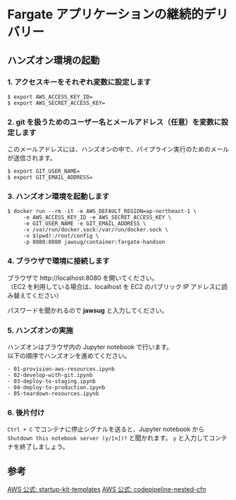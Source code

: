 # Fargate アプリケーションの継続的デリバリー

## ハンズオン環境の起動

### 1. アクセスキーをそれぞれ変数に設定します

```
$ export AWS_ACCESS_KEY_ID=
$ export AWS_SECRET_ACCESS_KEY=
```

### 2. git を扱うためのユーザー名とメールアドレス（任意）を変数に設定します

このメールアドレスには、ハンズオンの中で、パイプライン実行のためのメールが送信されます。

```
$ export GIT_USER_NAME=
$ export GIT_EMAIL_ADDRESS=
```

### 3. ハンズオン環境を起動します

```
$ docker run --rm -it -e AWS_DEFAULT_REGION=ap-northeast-1 \
     -e AWS_ACCESS_KEY_ID -e AWS_SECRET_ACCESS_KEY \
     -e GIT_USER_NAME -e GIT_EMAIL_ADDRESS \
     -v /var/run/docker.sock:/var/run/docker.sock \
     -v $(pwd):/root/config \
     -p 8080:8080 jawsug/container:fargate-handson
```

### 4. ブラウザで環境に接続します

ブラウザで http://localhost:8080 を開いてください。  
（EC2 を利用している場合は、localhost を EC2 のパブリック IP アドレスに読み替えてください）

パスワードを聞かれるので **jawsug** と入力してください。

### 5. ハンズオンの実施

ハンズオンはブラウザ内の Jupyter notebook で行います。  
以下の順序でハンズオンを進めてください。

```
- 01-provision-aws-resources.ipynb
- 02-develop-with-git.ipynb
- 03-deploy-to-staging.ipynb
- 04-deploy-to-production.ipynb
- 05-teardown-resources.ipynb
```

### 6. 後片付け

`Ctrl + C` でコンテナに停止シグナルを送ると、Jupyter notebook から  
`Shutdown this notebook server (y/[n])?` と聞かれます。 
`y` と入力してコンテナを終了しましょう。 

## 参考

[AWS 公式: startup-kit-templates](https://github.com/aws-samples/startup-kit-templates/)
[AWS 公式: codepipeline-nested-cfn](https://github.com/aws-samples/codepipeline-nested-cfn/)
